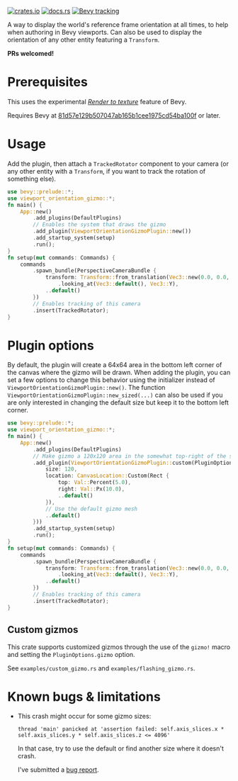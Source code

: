 [![crates.io](https://img.shields.io/crates/v/viewport_orientation_gizmo)](https://crates.io/crates/viewport_orientation_gizmo)
[![docs.rs](https://docs.rs/viewport_orientation_gizmo/badge.svg)](https://docs.rs/viewport_orientation_gizmo)
[![Bevy tracking](https://img.shields.io/badge/Bevy%20tracking-main-lightblue)](https://github.com/bevyengine/bevy/blob/main/docs/plugins_guidelines.md#main-branch-tracking)

A way to display the world's reference frame orientation at all times, to help when authoring in
Bevy viewports.
Can also be used to display the orientation of any other entity featuring a `Transform`.

**PRs welcomed!**

# Prerequisites
This uses the experimental *[Render to texture](https://github.com/bevyengine/bevy/blob/main/examples/3d/render_to_texture.rs)* feature of Bevy.

Requires Bevy at [81d57e129b507047ab165b1cee1975cd54ba100f](https://github.com/bevyengine/bevy/commit/81d57e129b507047ab165b1cee1975cd54ba100f) or later.

# Usage
Add the plugin, then attach a `TrackedRotator` component to your camera (or any other entity
with a `Transform`, if you want to track the rotation of something else).
```rust
use bevy::prelude::*;
use viewport_orientation_gizmo::*;
fn main() {
    App::new()
        .add_plugins(DefaultPlugins)
        // Enables the system that draws the gizmo
        .add_plugin(ViewportOrientationGizmoPlugin::new())
        .add_startup_system(setup)
        .run();
}
fn setup(mut commands: Commands) {
    commands
        .spawn_bundle(PerspectiveCameraBundle {
            transform: Transform::from_translation(Vec3::new(0.0, 0.0, 15.0))
                .looking_at(Vec3::default(), Vec3::Y),
            ..default()
        })
        // Enables tracking of this camera
        .insert(TrackedRotator);
}
```

# Plugin options
By default, the plugin will create a 64x64 area in the bottom left corner of the canvas where
the gizmo will be drawn.
When adding the plugin, you can set a few options to change this behavior using the initializer
instead of `ViewportOrientationGizmoPlugin::new()`.
The function `ViewportOrientationGizmoPlugin::new_sized(...)` can also be used if you are only
interested in changing the default size but keep it to the bottom left corner.
```rust
use bevy::prelude::*;
use viewport_orientation_gizmo::*;
fn main() {
    App::new()
        .add_plugins(DefaultPlugins)
        // Make gizmo a 120x120 area in the somewhat top-right of the screen.
        .add_plugin(ViewportOrientationGizmoPlugin::custom(PluginOptions {
            size: 120,
            location: CanvasLocation::Custom(Rect {
                top: Val::Percent(5.0),
                right: Val::Px(10.0),
                ..default()
            }),
            // Use the default gizmo mesh
            ..default()
        }))
        .add_startup_system(setup)
        .run();
}
fn setup(mut commands: Commands) {
    commands
        .spawn_bundle(PerspectiveCameraBundle {
            transform: Transform::from_translation(Vec3::new(0.0, 0.0, 15.0))
                .looking_at(Vec3::default(), Vec3::Y),
            ..default()
        })
        // Enables tracking of this camera
        .insert(TrackedRotator);
}
```

## Custom gizmos
This crate supports customized gizmos through the use of the `gizmo!` macro and setting the
`PluginOptions.gizmo` option.

See `examples/custom_gizmo.rs` and `examples/flashing_gizmo.rs`.

# Known bugs & limitations
- This crash might occur for some gizmo sizes:
  ```
  thread 'main' panicked at 'assertion failed: self.axis_slices.x * self.axis_slices.y * self.axis_slices.z <= 4096'
  ```
  In that case, try to use the default or find another size where it doesn't crash.
  
  I've submitted a [bug report](https://github.com/bevyengine/bevy/issues/4127).